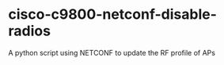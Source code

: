 # cisco-c9800-netconf-disable-radios
 A python script using NETCONF to update the RF profile of APs
